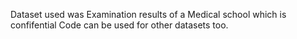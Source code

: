 Dataset used was Examination results of a Medical school which is confifential
Code can be used for other datasets too. 

